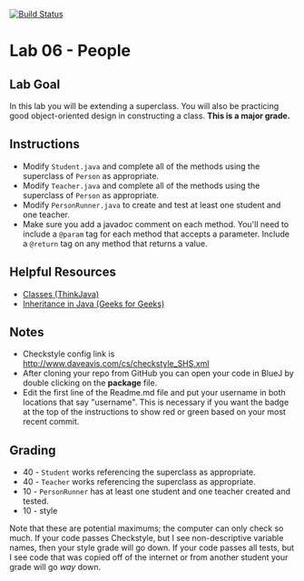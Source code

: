 [![Build Status](https://travis-ci.com/StratfordHS-APCS/lab-06-people-username.svg?token=L8ZuTUsXtxKqevAPVWLC&branch=master)](https://travis-ci.com/StratfordHS-APCS/lab-06-people-username)

# Lab 06 - People

## Lab Goal
In this lab you will be extending a superclass.  You will also be practicing good object-oriented design in constructing a class. **This is a major grade.**

## Instructions
 * Modify `Student.java` and complete all of the methods using the superclass of `Person` as appropriate.
 * Modify `Teacher.java` and complete all of the methods using the superclass of `Person` as appropriate.
 * Modify `PersonRunner.java` to create and test at least one student and one teacher.
 * Make sure you add a javadoc comment on each method.  You'll need to include a `@param` tag for each method that accepts a parameter.  Include a `@return` tag on any method that returns a value.

## Helpful Resources
 * [Classes (ThinkJava)](http://greenteapress.com/thinkjava6/html/thinkjava6012.html)
 * [Inheritance in Java (Geeks for Geeks)](https://www.geeksforgeeks.org/inheritance-in-java/)

## Notes
* Checkstyle config link is http://www.daveavis.com/cs/checkstyle_SHS.xml
* After cloning your repo from GitHub you can open your code in BlueJ by double clicking on the **package** file.
* Edit the first line of the Readme.md file and put your username in both locations that say "username".  This is necessary if you want the badge at the top of the instructions to show red or green based on your most recent commit.

## Grading
* 40 - `Student` works referencing the superclass as appropriate.
* 40 - `Teacher` works referencing the superclass as appropriate.
* 10 - `PersonRunner` has at least one student and one teacher created and tested.
* 10 - style

Note that these are potential maximums; the computer can only check so much.  If your code passes Checkstyle, but I see non-descriptive variable names, then your style grade will go down.  If your code passes all tests, but I see code that was copied off of the internet or from another student your grade will go *way* down.

